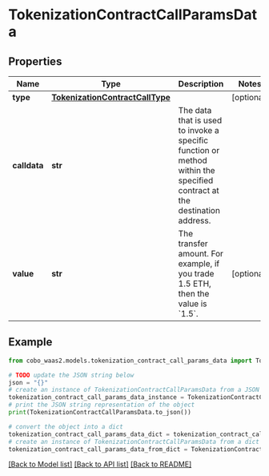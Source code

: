 # TokenizationContractCallParamsData


## Properties

Name | Type | Description | Notes
------------ | ------------- | ------------- | -------------
**type** | [**TokenizationContractCallType**](TokenizationContractCallType.md) |  | [optional] 
**calldata** | **str** | The data that is used to invoke a specific function or method within the specified contract at the destination address.  | 
**value** | **str** | The transfer amount. For example, if you trade 1.5 ETH, then the value is &#x60;1.5&#x60;.  | [optional] 

## Example

```python
from cobo_waas2.models.tokenization_contract_call_params_data import TokenizationContractCallParamsData

# TODO update the JSON string below
json = "{}"
# create an instance of TokenizationContractCallParamsData from a JSON string
tokenization_contract_call_params_data_instance = TokenizationContractCallParamsData.from_json(json)
# print the JSON string representation of the object
print(TokenizationContractCallParamsData.to_json())

# convert the object into a dict
tokenization_contract_call_params_data_dict = tokenization_contract_call_params_data_instance.to_dict()
# create an instance of TokenizationContractCallParamsData from a dict
tokenization_contract_call_params_data_from_dict = TokenizationContractCallParamsData.from_dict(tokenization_contract_call_params_data_dict)
```
[[Back to Model list]](../README.md#documentation-for-models) [[Back to API list]](../README.md#documentation-for-api-endpoints) [[Back to README]](../README.md)


